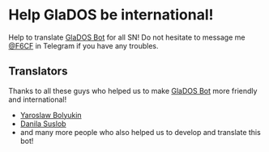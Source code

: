 # Help GlaDOS be international!
Help to translate [GlaDOS Bot](https://glados.fccccc.cf/) for all SN!
Do not hesitate to message me [@F6CF](https://fccccc.cf/me) in Telegram if you have any troubles.

## Translators
Thanks to all these guys who helped us to make [GlaDOS Bot](https://glados.fccccc.cf/) more friendly and international!
* [Yaroslaw Bolyukin](https://github.com/Creeplays)
* [Danila Suslob](https://github.com/assusdan)
* and many more people who also helped us to develop and translate this bot!
